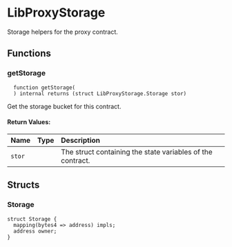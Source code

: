 # LibProxyStorage

Storage helpers for the proxy contract.

## Functions

### getStorage

```solidity
  function getStorage(
  ) internal returns (struct LibProxyStorage.Storage stor)
```

Get the storage bucket for this contract.

#### Return Values:

| Name   | Type | Description                                                |
| :----- | :--- | :--------------------------------------------------------- |
| `stor` |      | The struct containing the state variables of the contract. |

## Structs

### Storage

```solidity
struct Storage {
  mapping(bytes4 => address) impls;
  address owner;
}

```
